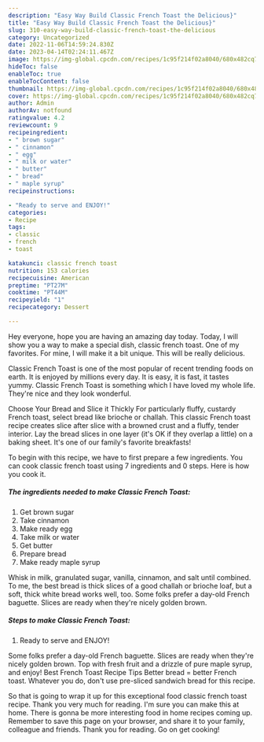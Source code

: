```yaml
---
description: "Easy Way Build Classic French Toast the Delicious}"
title: "Easy Way Build Classic French Toast the Delicious}"
slug: 310-easy-way-build-classic-french-toast-the-delicious
category: Uncategorized
date: 2022-11-06T14:59:24.830Z
date: 2023-04-14T02:24:11.467Z
image: https://img-global.cpcdn.com/recipes/1c95f214f02a8040/680x482cq70/classic-french-toast-recipe-main-photo.jpg
hideToc: false
enableToc: true
enableTocContent: false
thumbnail: https://img-global.cpcdn.com/recipes/1c95f214f02a8040/680x482cq70/classic-french-toast-recipe-main-photo.jpg
cover: https://img-global.cpcdn.com/recipes/1c95f214f02a8040/680x482cq70/classic-french-toast-recipe-main-photo.jpg
author: Admin
authorAv: notfound
ratingvalue: 4.2
reviewcount: 9
recipeingredient:
- " brown sugar"
- " cinnamon"
- " egg"
- " milk or water"
- " butter"
- " bread"
- " maple syrup"
recipeinstructions:

- "Ready to serve and ENJOY!"
categories:
- Recipe
tags:
- classic
- french
- toast

katakunci: classic french toast 
nutrition: 153 calories
recipecuisine: American
preptime: "PT27M"
cooktime: "PT44M"
recipeyield: "1"
recipecategory: Dessert

---
```



Hey everyone, hope you are having an amazing day today. Today, I will show you a way to make a special dish, classic french toast. One of my favorites. For mine, I will make it a bit unique. This will be really delicious.

Classic French Toast is one of the most popular of recent trending foods on earth. It is enjoyed by millions every day. It is easy, it is fast, it tastes yummy. Classic French Toast is something which I have loved my whole life. They're nice and they look wonderful.

Choose Your Bread and Slice it Thickly For particularly fluffy, custardy French toast, select bread like brioche or challah. This classic French toast recipe creates slice after slice with a browned crust and a fluffy, tender interior. Lay the bread slices in one layer (it&#39;s OK if they overlap a little) on a baking sheet. It&#39;s one of our family&#39;s favorite breakfasts!


To begin with this recipe, we have to first prepare a few ingredients. You can cook classic french toast using 7 ingredients and 0 steps. Here is how you cook it.

<!--inarticleads1-->

##### The ingredients needed to make Classic French Toast:

1. Get  brown sugar
1. Take  cinnamon
1. Make ready  egg
1. Take  milk or water
1. Get  butter
1. Prepare  bread
1. Make ready  maple syrup


Whisk in milk, granulated sugar, vanilla, cinnamon, and salt until combined. To me, the best bread is thick slices of a good challah or brioche loaf, but a soft, thick white bread works well, too. Some folks prefer a day-old French baguette. Slices are ready when they&#39;re nicely golden brown. 

<!--inarticleads2-->

##### Steps to make Classic French Toast:


1. Ready to serve and ENJOY!

Some folks prefer a day-old French baguette. Slices are ready when they&#39;re nicely golden brown. Top with fresh fruit and a drizzle of pure maple syrup, and enjoy! Best French Toast Recipe Tips Better bread = better French toast. Whatever you do, don&#39;t use pre-sliced sandwich bread for this recipe. 

So that is going to wrap it up for this exceptional food classic french toast recipe. Thank you very much for reading. I'm sure you can make this at home. There is gonna be more interesting food in home recipes coming up. Remember to save this page on your browser, and share it to your family, colleague and friends. Thank you for reading. Go on get cooking!
